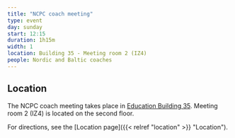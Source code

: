 ```yaml
---
title: "NCPC coach meeting"
type: event
day: sunday
start: 12:15
duration: 1h15m
width: 1
location: Building 35 - Meeting room 2 (IZ4)
people: Nordic and Baltic coaches
---
```

## Location
The NCPC coach meeting takes place in [Education Building 35](https://map.tudelftcampus.nl/poi/education-building-35/).
Meeting room 2 (IZ4) is located on the second floor.

For directions, see the [Location page]({{< relref "location" >}} "Location").
